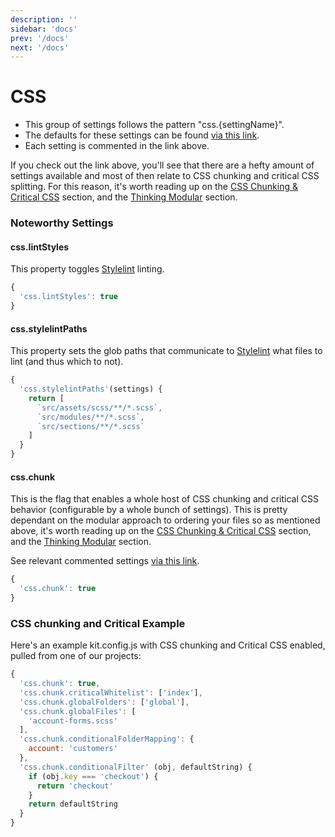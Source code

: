 ```yaml
---
description: ''
sidebar: 'docs'
prev: '/docs'
next: '/docs'
---
```


# CSS

- This group of settings follows the pattern "css.{settingName}".
- The defaults for these settings can be found [via this link](https://github.com/halfhelix/Kit/blob/master/packages/configure/src/defaults/css.js).
- Each setting is commented in the link above.

If you check out the link above, you'll see that there are a hefty amount of settings available and most of then relate to CSS chunking and critical CSS splitting. For this reason, it's worth reading up on the [CSS Chunking & Critical CSS](/docs/critical-css/) section, and the [Thinking Modular](/docs/thinking-modular) section.

### Noteworthy Settings

#### css.lintStyles

This property toggles [Stylelint](https://stylelint.io/) linting.

```js
{
  'css.lintStyles': true
}
```

#### css.stylelintPaths

This property sets the glob paths that communicate to [Stylelint](https://stylelint.io/) what files to lint (and thus which to not).

```js
{
  'css.stylelintPaths'(settings) {
    return [
      `src/assets/scss/**/*.scss`,
      `src/modules/**/*.scss`,
      `src/sections/**/*.scss`
    ]
  }
}
```

#### css.chunk

This is the flag that enables a whole host of CSS chunking and critical CSS behavior (configurable by a whole bunch of settings). This is pretty dependant on the modular approach to ordering your files so as mentioned above, it's worth reading up on the [CSS Chunking & Critical CSS](/docs/critical-css/) section, and the [Thinking Modular](/docs/thinking-modular) section.

See relevant commented settings [via this link](https://github.com/halfhelix/Kit/blob/master/packages/configure/src/defaults/css.js).

```js
{
  'css.chunk': true
}
```

### CSS chunking and Critical Example

Here's an example kit.config.js with CSS chunking and Critical CSS enabled, pulled from one of our projects:

```js
{
  'css.chunk': true,
  'css.chunk.criticalWhitelist': ['index'],
  'css.chunk.globalFolders': ['global'],
  'css.chunk.globalFiles': [
    'account-forms.scss'
  ],
  'css.chunk.conditionalFolderMapping': {
    account: 'customers'
  },
  'css.chunk.conditionalFilter' (obj, defaultString) {
    if (obj.key === 'checkout') {
      return 'checkout'
    }
    return defaultString
  }
}
```
